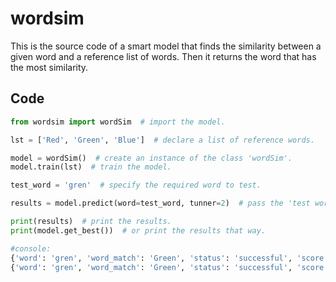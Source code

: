 # wordsim
This is the source code of a smart model that finds the similarity between a given word and a reference list of words. Then it returns the word that has the most similarity.

## Code

```python
from wordsim import wordSim  # import the model.

lst = ['Red', 'Green', 'Blue']  # declare a list of reference words.

model = wordSim()  # create an instance of the class 'wordSim'.
model.train(lst)  # train the model.

test_word = 'gren'  # specify the required word to test.

results = model.predict(word=test_word, tunner=2)  # pass the 'test word' as an argument and tune the 'tunner' for best performance.

print(results)  # print the results.
print(model.get_best())  # or print the results that way.

#console:
{'word': 'gren', 'word_match': 'Green', 'status': 'successful', 'score': 0.3333333333333333}
{'word': 'gren', 'word_match': 'Green', 'status': 'successful', 'score': 0.3333333333333333}